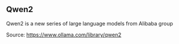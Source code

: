 ## Qwen2

Qwen2 is a new series of large language models from Alibaba group

Source: https://www.ollama.com/library/qwen2